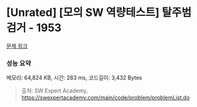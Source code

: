 # [Unrated] [모의 SW 역량테스트] 탈주범 검거 - 1953 

[문제 링크](https://swexpertacademy.com/main/code/problem/problemDetail.do?contestProbId=AV5PpLlKAQ4DFAUq) 

### 성능 요약

메모리: 64,824 KB, 시간: 283 ms, 코드길이: 3,432 Bytes



> 출처: SW Expert Academy, https://swexpertacademy.com/main/code/problem/problemList.do